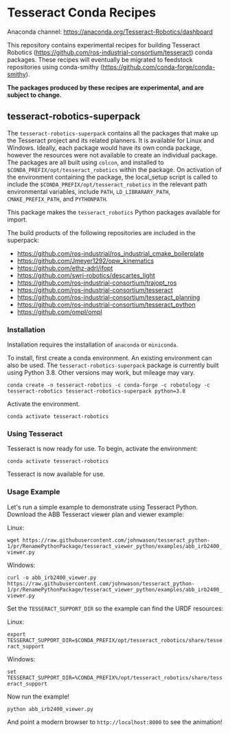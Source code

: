 # Tesseract Conda Recipes

Anaconda channel: https://anaconda.org/Tesseract-Robotics/dashboard

This repository contains experimental recipes for building Tesseract Robotics (https://github.com/ros-industrial-consortium/tesseract) conda packages. These recipes will eventually be migrated to feedstock repositories using conda-smithy (https://github.com/conda-forge/conda-smithy).

**The packages produced by these recipes are experimental, and are subject to change.**

## tesseract-robotics-superpack

The `tesseract-robotics-superpack` contains all the packages that make up the Tesseract project and its related planners. It is available for Linux and Windows. Ideally, each package would have its own conda package, however the resources were not available to create an individual package. The packages are all built using `colcon`, and installed to `$CONDA_PREFIX/opt/tesseract_robotics` within the package. On activation of the environment containing the package, the local_setup script is called to include the `$CONDA_PREFIX/opt/tesseract_robotics` in the relevant path environmental variables, include `PATH`, `LD_LIBRARARY_PATH`, `CMAKE_PREFIX_PATH`, and `PYTHONPATH`.

This package makes the `tesseract_robotics` Python packages available for import.

The build products of the following repositories are included in the superpack:

* https://github.com/ros-industrial/ros_industrial_cmake_boilerplate
* https://github.com/Jmeyer1292/opw_kinematics
* https://github.com/ethz-adrl/ifopt
* https://github.com/swri-robotics/descartes_light
* https://github.com/ros-industrial-consortium/trajopt_ros
* https://github.com/ros-industrial-consortium/tesseract
* https://github.com/ros-industrial-consortium/tesseract_planning
* https://github.com/ros-industrial-consortium/tesseract_python
* https://github.com/ompl/ompl

### Installation

Installation requires the installation of `anaconda` or `miniconda`.

To install, first create a conda environment. An existing environment can also be used. The `tesseract-robotics-superpack` package is currently built using Python 3.8. Other versions may work, but mileage may vary.

`conda create -n tesseract-robotics -c conda-forge -c robotology -c tesseract-robotics tesseract-robotics-superpack python=3.8`

Activate the environment.

`conda activate tesseract-robotics`

### Using Tesseract

Tesseract is now ready for use. To begin, activate the environment:

`conda activate tesseract-robotics`

Tesseract is now available for use.

### Usage Example

Let's run a simple example to demonstrate using Tesseract Python. Download the ABB Tesseract viewer plan and viewer example:

Linux:

`wget https://raw.githubusercontent.com/johnwason/tesseract_python-1/pr/RenamePythonPackage/tesseract_viewer_python/examples/abb_irb2400_viewer.py`

Windows:

`curl -o abb_irb2400_viewer.py https://raw.githubusercontent.com/johnwason/tesseract_python-1/pr/RenamePythonPackage/tesseract_viewer_python/examples/abb_irb2400_viewer.py`

Set the `TESSERACT_SUPPORT_DIR` so the example can find the URDF resources:

Linux:

`export TESSERACT_SUPPORT_DIR=$CONDA_PREFIX/opt/tesseract_robotics/share/tesseract_support`

Windows:

`set TESSERACT_SUPPORT_DIR=%CONDA_PREFIX%/opt/tesseract_robotics/share/tesseract_support`

Now run the example!

`python abb_irb2400_viewer.py`

And point a modern browser to `http://localhost:8000` to see the animation!
